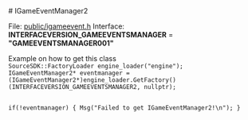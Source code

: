 <type name="IGameEventManager" category="classfunc" is="class">
	<summary>
# IGameEventManager2

File: [public/igameevent.h](https://github.com/danielga/sourcesdk-minimal/blob/master/public/igameevents.h#L151-L188) 
Interface: **INTERFACEVERSION_GAMEEVENTSMANAGER** = **"GAMEEVENTSMANAGER001"**

<deprecated></deprecated>
	</summary>
</type>

<example>
	<description>Example on how to get this class</description>
	<code>
SourceSDK::FactoryLoader engine_loader("engine");
IGameEventManager2* eventmanager = (IGameEventManager2*)engine_loader.GetFactory()(INTERFACEVERSION_GAMEEVENTSMANAGER2, nullptr);

if(!eventmanager)
{
	Msg("Failed to get IGameEventManager2!\n");
}
	</code>
</example>